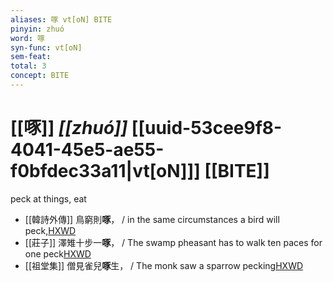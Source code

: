 ```yaml
---
aliases: 啄 vt[oN] BITE
pinyin: zhuó
word: 啄
syn-func: vt[oN]
sem-feat: 
total: 3
concept: BITE 
---
```

# [[啄]] *[[zhuó]]*  [[uuid-53cee9f8-4041-45e5-ae55-f0bfdec33a11|vt[oN]]] [[BITE]]
peck at things, eat
 - [[韓詩外傳]] 鳥窮則**啄**， / in the same circumstances a bird will peck,[HXWD](https://hxwd.org/textview.html?location=KR1c0066_tls_002-12a.49)
 - [[莊子]] 澤雉十步一**啄**， / The swamp pheasant has to walk ten paces for one peck[HXWD](https://hxwd.org/textview.html?location=KR5c0126_tls_003-4a.12)
 - [[祖堂集]] 僧見雀兒**啄**生， / The monk saw a sparrow pecking[HXWD](https://hxwd.org/textview.html?location=KR6q0002_Yan_016-4117a.54)